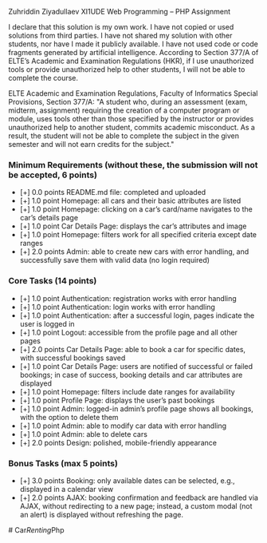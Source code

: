 Zuhriddin Ziyadullaev 
XI1UDE
Web Programming – PHP Assignment

I declare that this solution is my own work. I have not copied or used solutions from third parties. I have not shared my solution with other students, nor have I made it publicly available. I have not used code or code fragments generated by artificial intelligence. According to Section 377/A of ELTE’s Academic and Examination Regulations (HKR), if I use unauthorized tools or provide unauthorized help to other students, I will not be able to complete the course.

ELTE Academic and Examination Regulations, Faculty of Informatics Special Provisions, Section 377/A: "A student who, during an assessment (exam, midterm, assignment) requiring the creation of a computer program or module, uses tools other than those specified by the instructor or provides unauthorized help to another student, commits academic misconduct. As a result, the student will not be able to complete the subject in the given semester and will not earn credits for the subject."

### Minimum Requirements (without these, the submission will not be accepted, 6 points) 
- [+] 0.0 points README.md file: completed and uploaded 
- [+] 1.0 point Homepage: all cars and their basic attributes are listed 
- [+] 1.0 point Homepage: clicking on a car’s card/name navigates to the car’s details page 
- [+] 1.0 point Car Details Page: displays the car’s attributes and image 
- [+] 1.0 point Homepage: filters work for all specified criteria except date ranges 
- [+] 2.0 points Admin: able to create new cars with error handling, and successfully save them with valid data (no login required) 

### Core Tasks (14 points) 
- [+] 1.0 point Authentication: registration works with error handling 
- [+] 1.0 point Authentication: login works with error handling 
- [+] 1.0 point Authentication: after a successful login, pages indicate the user is logged in 
- [+] 1.0 point Logout: accessible from the profile page and all other pages 
- [+] 2.0 points Car Details Page: able to book a car for specific dates, with successful bookings saved 
- [+] 1.0 point Car Details Page: users are notified of successful or failed bookings; in case of success, booking details and car attributes are displayed 
- [+] 1.0 point Homepage: filters include date ranges for availability 
- [+] 1.0 point Profile Page: displays the user’s past bookings 
- [+] 1.0 point Admin: logged-in admin’s profile page shows all bookings, with the option to delete them 
- [+] 1.0 point Admin: able to modify car data with error handling 
- [+] 1.0 point Admin: able to delete cars 
- [+] 2.0 points Design: polished, mobile-friendly appearance 

### Bonus Tasks (max 5 points) 
- [+] 3.0 points Booking: only available dates can be selected, e.g., displayed in a calendar view 
- [+] 2.0 points AJAX: booking confirmation and feedback are handled via AJAX, without redirecting to a new page; instead, a custom modal (not an alert) is displayed without refreshing the page.

#   C a r _ R e n t i n g _ P h p  
 